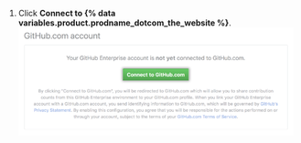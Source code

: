 1. Click **Connect to {% data variables.product.prodname_dotcom_the_website %}**. ![Connect to GitHub.com from GitHub Enterprise Server settings](/assets/images/help/settings/github.com_end_user_connection.png)
